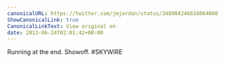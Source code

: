 ```yaml
---
canonicalURL: https://twitter.com/jmjordan/status/348984246616064000
ShowCanonicalLink: true
CanonicalLinkText: View original on
date: 2013-06-24T02:01:42+00:00
---
```

Running at the end. Showoff. #SKYWIRE